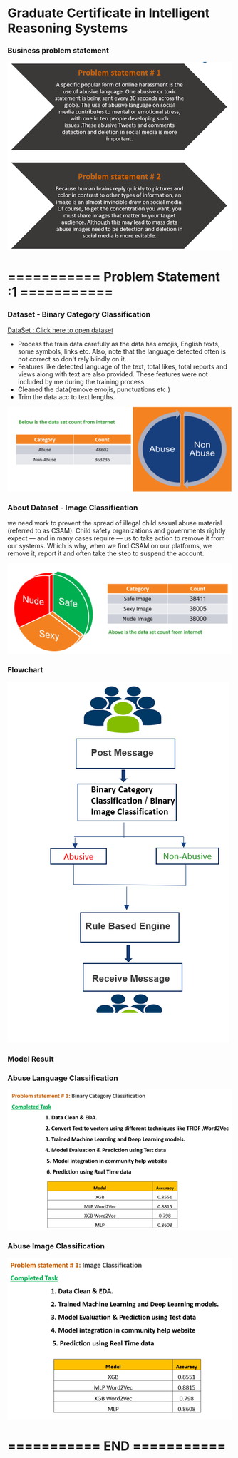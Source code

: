 # Graduate Certificate in Intelligent Reasoning Systems

### Business problem statement

![alt text](https://github.com/sivakrishnathota5/CommunityHelp/blob/main/Images/reasoningsystemproblemstatement.png?raw=true)

# =========== Problem Statement :1 ===========
### Dataset  - Binary Category Classification 
[DataSet : Click here to open dataset](https://drive.google.com/drive/folders/1__5-Z6EIwUizLGNOU4lUix2-ibGH-jso?usp=sharing)
* Process the train data carefully as the data has emojis, English texts, some symbols, links etc. 
  Also,  note that the language detected often is not correct so don't rely blindly on it.
* Features like detected language of the text, total likes, total reports and views along with text 
  are also provided. These features were not included by me during the training process.
* Cleaned the data(remove emojis, punctuations etc.)
* Trim the data acc to text lengths.


![alt text](https://github.com/sivakrishnathota5/CommunityHelp/blob/main/Images/BinaryCategoryClassificationdataset1.png?raw=true)

### About Dataset  - Image Classification 
we need  work to prevent the spread of illegal child sexual abuse material (referred to as CSAM). Child safety organizations and governments rightly expect — and in many cases require — us to take action to remove it from our systems. Which is why, when we find CSAM on our platforms, we remove it, report it and often take the step to suspend the account.

![alt text](https://github.com/sivakrishnathota5/CommunityHelp/blob/main/Images/ImageClassificationdataset2.png?raw=true)


### Flowchart 

  ![alt text](https://github.com/sivakrishnathota5/CommunityHelp/blob/main/Images/ApplicationFlowChart-Reasoning.png?raw=true)


### Model Result
### Abuse Language Classification 
![alt text](https://github.com/sivakrishnathota5/CommunityHelp/blob/main/Images/BinaryCategoryClassificationresult.png?raw=true)
### Abuse Image Classification
![alt text](https://github.com/sivakrishnathota5/CommunityHelp/blob/main/Images/ImageClassificationresult.png?raw=true)
# =========== END ===========
#


